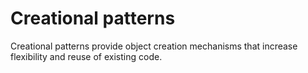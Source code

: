 # Creational patterns

Creational patterns provide object creation mechanisms that increase flexibility and reuse of existing code.